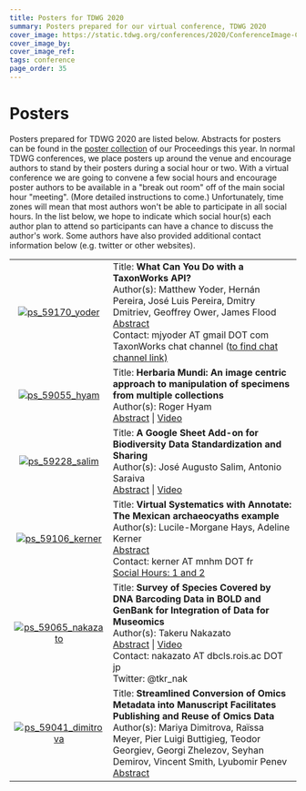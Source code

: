```yaml
---
title: Posters for TDWG 2020
summary: Posters prepared for our virtual conference, TDWG 2020
cover_image: https://static.tdwg.org/conferences/2020/ConferenceImage-CR.jpg
cover_image_by: 
cover_image_ref: 
tags: conference
page_order: 35
---
```


# Posters

Posters prepared for TDWG 2020 are listed below. Abstracts for posters can be found in the [poster collection](https://biss.pensoft.net/collection/224/) of our Proceedings this year.  In normal TDWG conferences, we place posters up around the venue and encourage authors to stand by their posters during a social hour or two.  With a virtual conference we are going to convene a few social hours and encourage poster authors to be available in a "break out room" off of the main social hour "meeting". (More detailed instructions to come.) Unfortunately, time zones will mean that most authors won't be able to participate in all social hours.  In the list below, we hope to indicate which social hour(s) each author plan to attend so participants can have a chance to discuss the author's work. Some authors have also provided additional contact information below (e.g. twitter or other websites).

<table>

<tr>
  <td style="text-align:center"> <a href="https://static.tdwg.org/conferences/2020/posters/ps_59170_yoder.pdf" target="_blank"><img src="https://static.tdwg.org/conferences/2020/posters/ps_59170_yoder-thm.png" alt="ps_59170_yoder" style="max-width:300px; max-height:300px;">
	</td>
  <td style="vertical-align:middle">
	Title: <strong>What Can You Do with a TaxonWorks API?</strong><br />
	Author(s): Matthew Yoder, Hernán Pereira, José Luis Pereira, Dmitry Dmitriev, Geoffrey Ower, James Flood<br />
	<a href="https://biss.pensoft.net/article/59170/" target="_blank">Abstract</a> <br/>
	Contact: mjyoder AT gmail DOT com <br/>
	TaxonWorks chat channel (<a href="https://github.com/SpeciesFileGroup/taxonworks"go here </a>to find chat channel link)<br/>
  </td>
</tr>

<tr>
  <td style="text-align:center">
  	<a href="https://static.tdwg.org/conferences/2020/posters/ps_59055_hyam.pdf" target="_blank"><img src="https://static.tdwg.org/conferences/2020/posters/ps_59055_hyam-thm.png" alt="ps_59055_hyam" style="max-width:300px; max-height:300px;">
	</td>
  <td style="vertical-align:middle">
	Title: <strong>Herbaria Mundi: An image centric approach to manipulation of specimens from multiple collections</strong><br />
	Author(s): Roger Hyam<br />
	<a href="https://biss.pensoft.net/article/59055/" target="_blank">Abstract</a> | 
	<a href="https://youtu.be/_jpRD-DcO_0" target="_blank">Video</a> <br/>
  </td>
</tr>

<tr>
  <td style="text-align:center">
  	<a href="https://static.tdwg.org/conferences/2020/posters/ps_59228_salim.pdf" target="_blank"><img src="https://static.tdwg.org/conferences/2020/posters/ps_59228_salim-thm.png" alt="ps_59228_salim"  style="max-width:300px; max-height:300px;">
  </td>
  <td style="vertical-align:middle">
	Title: <strong>A Google Sheet Add-on for Biodiversity Data Standardization and Sharing</strong><br />
	Author(s): José Augusto Salim, Antonio Saraiva<br />
	<a href="https://biss.pensoft.net/article/59228/" target="_blank">Abstract</a> | 
	<a href="https://static.tdwg.org/conferences/2020/posters/ps_59228_salim.mp4" target="_blank">Video</a> <br/>
  </td>
</tr>

<tr>
  <td style="text-align:center">
  	<a href="https://static.tdwg.org/conferences/2020/posters/ps_59106_kerner.pdf" target="_blank"><img src="https://static.tdwg.org/conferences/2020/posters/ps_59106_kerner-thm.png" alt="ps_59106_kerner" style="max-width:300px; max-height:300px;">
  </td>
  <td style="vertical-align:middle">
	Title: <strong>Virtual Systematics with Annotate: The Mexican archaeocyaths example</strong><br />
	Author(s): Lucile-Morgane Hays, Adeline Kerner<br />
	<a href="https://biss.pensoft.net/article/59106/" target="_blank">Abstract</a> <br/>
	Contact: kerner AT mnhm DOT fr <br/>
	<a href="https://www.tdwg.org/conferences/2020/session-list/#social%20sessions">Social Hours: 1 and 2</a><br/>
  </td>
</tr>

<tr>
  <td style="text-align:center">
  	<a href="https://static.tdwg.org/conferences/2020/posters/ps_59065_nakazato.pdf" target="_blank"><img src="https://static.tdwg.org/conferences/2020/posters/ps_59065_nakazato-thm.png" alt="ps_59065_nakazato" style="max-width:300px; max-height:300px;">
  </td>
  <td style="vertical-align:middle">
	Title: <strong>Survey of Species Covered by DNA Barcoding Data in BOLD and GenBank for Integration of Data for Museomics</strong><br />
	Author(s): Takeru Nakazato<br />
	<a href="https://biss.pensoft.net/article/59065/" target="_blank">Abstract</a> | 
	<a href="https://static.tdwg.org/conferences/2020/posters/ps_59065_nakazato.mp4" target="_blank">Video</a><br/>
	Contact: nakazato AT dbcls.rois.ac DOT jp <br/>
	Twitter: @tkr_nak
  </td>
</tr>

<tr>
  <td style="text-align:center">
  	<a href="https://static.tdwg.org/conferences/2020/posters/ps_59041_dimitrova.pdf" target="_blank"><img src="https://static.tdwg.org/conferences/2020/posters/ps_59041_dimitrova-thm.png" alt="ps_59041_dimitrova" style="max-width:300px; max-height:300px;">
  </td>
  <td style="vertical-align:middle">
	Title: <strong>Streamlined Conversion of Omics Metadata into Manuscript Facilitates Publishing and Reuse of Omics Data</strong><br />
	Author(s): Mariya Dimitrova, Raïssa Meyer, Pier Luigi Buttigieg, Teodor Georgiev, Georgi Zhelezov, Seyhan Demirov, Vincent Smith, Lyubomir Penev <br/>
	<a href="https://biss.pensoft.net/article/59041/" target="_blank">Abstract</a> <br/>
  </td>
</tr>

</table>

